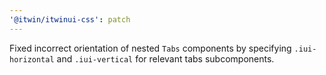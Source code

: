 ```yaml
---
'@itwin/itwinui-css': patch
---
```


Fixed incorrect orientation of nested `Tabs` components by specifying `.iui-horizontal` and `.iui-vertical` for relevant tabs subcomponents.
